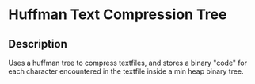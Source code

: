 # Huffman Text Compression Tree

## Description

Uses a huffman tree to compress textfiles, and stores a binary "code" for each
character encountered in the textfile inside a min heap binary tree.

